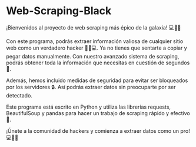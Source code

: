 # Web-Scraping-Black

¡Bienvenidos al proyecto de web scraping más épico de la galaxia! 💻🕵️‍♂️

Con este programa, podrás extraer información valiosa de cualquier sitio web como un verdadero hacker 🕵️‍♂️💻. Ya no tienes que sentarte a copiar y pegar datos manualmente. Con nuestro avanzado sistema de scraping, podrás obtener toda la información que necesitas en cuestión de segundos 💨.

Además, hemos incluido medidas de seguridad para evitar ser bloqueados por los servidores 🔒. Así podrás extraer datos sin preocuparte por ser detectado.

Este programa está escrito en Python y utiliza las librerías requests, BeautifulSoup y pandas para hacer un trabajo de scraping rápido y efectivo 🐍.

¡Únete a la comunidad de hackers y comienza a extraer datos como un pro! 💻🕵️‍♂️
